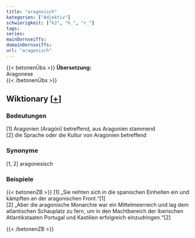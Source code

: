 ```yaml
---
title: "aragonisch"
kategorien: ["Adjektiv"]
schwierigkeit: ["k2", "h_", "r_"]
tags:
series:
mainDornseiffs:
domainDornseiffs:
url: "aragonisch"
---
```


{{< betonenÜbs >}}
**Übersetzung:**  
Aragonese  
{{< /betonenÜbs >}}

## Wiktionary [[+](https://de.wiktionary.org/wiki/aragonisch)]

### Bedeutungen
[1] Aragonien (Aragón) betreffend, aus Aragonien stammend  
[2] die Sprache oder die Kultur von Aragonien betreffend  

### Synonyme
[1, 2] aragonesisch  

### Beispiele
{{< betonenZB >}}
[1] „Sie reihten sich in die spanischen Einheiten ein und kämpften an der aragonischen Front.“[1]  
[2] „Aber die aragonische Monarchie war ein Mittelmeerreich und lag dem atlantischen Schauplatz zu fern, um in den Machtbereich der iberischen Atlantikstaaten Portugal und Kastilien erfolgreich einzudringen.“[2]  

{{< /betonenZB >}}

